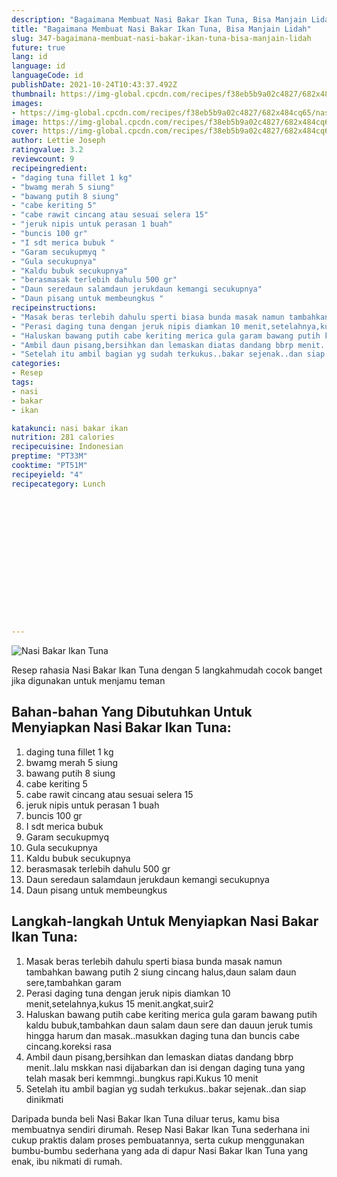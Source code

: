 ```yaml
---
description: "Bagaimana Membuat Nasi Bakar Ikan Tuna, Bisa Manjain Lidah"
title: "Bagaimana Membuat Nasi Bakar Ikan Tuna, Bisa Manjain Lidah"
slug: 347-bagaimana-membuat-nasi-bakar-ikan-tuna-bisa-manjain-lidah
future: true
lang: id
language: id
languageCode: id
publishDate: 2021-10-24T10:43:37.492Z 
thumbnail: https://img-global.cpcdn.com/recipes/f38eb5b9a02c4827/682x484cq65/nasi-bakar-ikan-tuna-foto-resep-utama.webp
images:
- https://img-global.cpcdn.com/recipes/f38eb5b9a02c4827/682x484cq65/nasi-bakar-ikan-tuna-foto-resep-utama.webp
image: https://img-global.cpcdn.com/recipes/f38eb5b9a02c4827/682x484cq65/nasi-bakar-ikan-tuna-foto-resep-utama.webp
cover: https://img-global.cpcdn.com/recipes/f38eb5b9a02c4827/682x484cq65/nasi-bakar-ikan-tuna-foto-resep-utama.webp
author: Lettie Joseph
ratingvalue: 3.2
reviewcount: 9
recipeingredient:
- "daging tuna fillet 1 kg"
- "bwamg merah 5 siung"
- "bawang putih 8 siung"
- "cabe keriting 5"
- "cabe rawit cincang atau sesuai selera 15"
- "jeruk nipis untuk perasan 1 buah"
- "buncis 100 gr"
- "I sdt merica bubuk "
- "Garam secukupmyq "
- "Gula secukupnya"
- "Kaldu bubuk secukupnya"
- "berasmasak terlebih dahulu 500 gr"
- "Daun seredaun salamdaun jerukdaun kemangi secukupnya"
- "Daun pisang untuk membeungkus "
recipeinstructions:
- "Masak beras terlebih dahulu sperti biasa bunda masak namun tambahkan bawang putih 2 siung cincang halus,daun salam daun sere,tambahkan garam"
- "Perasi daging tuna dengan jeruk nipis diamkan 10 menit,setelahnya,kukus 15 menit.angkat,suir2"
- "Haluskan bawang putih cabe keriting merica gula garam bawang putih kaldu bubuk,tambahkan daun salam daun sere dan dauun jeruk tumis hingga harum dan masak..masukkan daging tuna dan buncis cabe cincang.koreksi rasa"
- "Ambil daun pisang,bersihkan dan lemaskan diatas dandang bbrp menit..lalu mskkan nasi dijabarkan dan isi dengan daging tuna yang telah masak beri kemmngi..bungkus rapi.Kukus 10 menit"
- "Setelah itu ambil bagian yg sudah terkukus..bakar sejenak..dan siap dinikmati"
categories:
- Resep
tags:
- nasi
- bakar
- ikan

katakunci: nasi bakar ikan 
nutrition: 281 calories
recipecuisine: Indonesian
preptime: "PT33M"
cooktime: "PT51M"
recipeyield: "4"
recipecategory: Lunch


     
    
    
    
    
    
    
    
    
    
    
      
    
---
```



![Nasi Bakar Ikan Tuna](https://img-global.cpcdn.com/recipes/f38eb5b9a02c4827/682x484cq65/nasi-bakar-ikan-tuna-foto-resep-utama.webp)

Resep rahasia Nasi Bakar Ikan Tuna    dengan 5 langkahmudah cocok banget jika digunakan untuk menjamu teman

<!--inarticleads1-->

## Bahan-bahan Yang Dibutuhkan Untuk Menyiapkan Nasi Bakar Ikan Tuna:

1. daging tuna fillet 1 kg
1. bwamg merah 5 siung
1. bawang putih 8 siung
1. cabe keriting 5
1. cabe rawit cincang atau sesuai selera 15
1. jeruk nipis untuk perasan 1 buah
1. buncis 100 gr
1. I sdt merica bubuk 
1. Garam secukupmyq 
1. Gula secukupnya
1. Kaldu bubuk secukupnya
1. berasmasak terlebih dahulu 500 gr
1. Daun seredaun salamdaun jerukdaun kemangi secukupnya
1. Daun pisang untuk membeungkus 



<!--inarticleads2-->

## Langkah-langkah Untuk Menyiapkan Nasi Bakar Ikan Tuna:

1. Masak beras terlebih dahulu sperti biasa bunda masak namun tambahkan bawang putih 2 siung cincang halus,daun salam daun sere,tambahkan garam
1. Perasi daging tuna dengan jeruk nipis diamkan 10 menit,setelahnya,kukus 15 menit.angkat,suir2
1. Haluskan bawang putih cabe keriting merica gula garam bawang putih kaldu bubuk,tambahkan daun salam daun sere dan dauun jeruk tumis hingga harum dan masak..masukkan daging tuna dan buncis cabe cincang.koreksi rasa
1. Ambil daun pisang,bersihkan dan lemaskan diatas dandang bbrp menit..lalu mskkan nasi dijabarkan dan isi dengan daging tuna yang telah masak beri kemmngi..bungkus rapi.Kukus 10 menit
1. Setelah itu ambil bagian yg sudah terkukus..bakar sejenak..dan siap dinikmati




Daripada bunda beli  Nasi Bakar Ikan Tuna  diluar terus, kamu  bisa membuatnya sendiri dirumah. Resep  Nasi Bakar Ikan Tuna  sederhana ini cukup praktis dalam proses pembuatannya, serta cukup menggunakan bumbu-bumbu sederhana yang ada di dapur  Nasi Bakar Ikan Tuna  yang enak, ibu nikmati di rumah.
